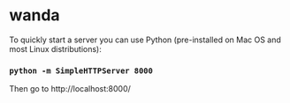 # wanda

To quickly start a server you can use Python (pre-installed on Mac OS and most Linux distributions):

###  `python -m SimpleHTTPServer 8000`

Then go to http://localhost:8000/
